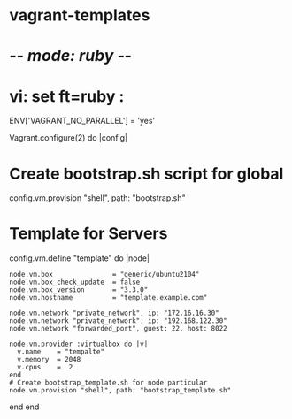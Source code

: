 # vagrant-templates
# -*- mode: ruby -*-
# vi: set ft=ruby :

ENV['VAGRANT_NO_PARALLEL'] = 'yes'

Vagrant.configure(2) do |config|
   # Create bootstrap.sh script for global 
  config.vm.provision "shell", path: "bootstrap.sh"

  # Template for Servers
  config.vm.define "template" do |node|
  
    node.vm.box               = "generic/ubuntu2104"
    node.vm.box_check_update  = false
    node.vm.box_version       = "3.3.0"
    node.vm.hostname          = "template.example.com"

    node.vm.network "private_network", ip: "172.16.16.30"
    node.vm.network "private_network", ip: "192.168.122.30"
    node.vm.network "forwarded_port", guest: 22, host: 8022
  
    node.vm.provider :virtualbox do |v|
      v.name    = "tempalte"
      v.memory  = 2048
      v.cpus    =  2
    end  
    # Create bootstrap_template.sh for node particular
    node.vm.provision "shell", path: "bootstrap_template.sh"
  end
end

